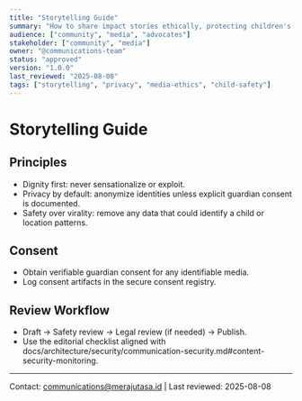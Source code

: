 ```yaml
---
title: "Storytelling Guide"
summary: "How to share impact stories ethically, protecting children's privacy and dignity."
audience: ["community", "media", "advocates"]
stakeholder: ["community", "media"]
owner: "@communications-team"
status: "approved"
version: "1.0.0"
last_reviewed: "2025-08-08"
tags: ["storytelling", "privacy", "media-ethics", "child-safety"]
---
```


# Storytelling Guide

## Principles
- Dignity first: never sensationalize or exploit.
- Privacy by default: anonymize identities unless explicit guardian consent is documented.
- Safety over virality: remove any data that could identify a child or location patterns.

## Consent
- Obtain verifiable guardian consent for any identifiable media.
- Log consent artifacts in the secure consent registry.

## Review Workflow
- Draft → Safety review → Legal review (if needed) → Publish.
- Use the editorial checklist aligned with docs/architecture/security/communication-security.md#content-security-monitoring.

---

Contact: communications@merajutasa.id | Last reviewed: 2025-08-08
